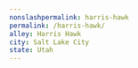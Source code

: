 ```yaml
---
﻿nonslashpermalink: harris-hawk
permalink: /harris-hawk/
alley: Harris Hawk
city: Salt Lake City
state: Utah
---
```

